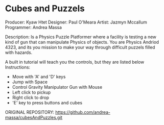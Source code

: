 # Cubes and Puzzels
  Producer: Kyaw Htet
  Designer: Paul O'Meara
  Artist: Jazmyn Mccallum
  Programmer: Andrea Massa
  
  Description:
  Is a Physics Puzzle Platformer where a facility is testing a new kind of gun that can manipulate Physics of objects.
  You are Physics Andriod 4323, and its you mission to make your way through difficult puzzels filled with hazards.
  
  A built in tutorial will teach you the controls, but they are listed below
  Instructions:
   - Move with 'A' and 'D' keys
   - Jump with Space
   - Control Gravity Manipulator Gun with Mouse
   - Left click to pickup
   - Right click to drop
   - 'E' key to press buttons and cubes

ORIGINAL REPOSITORY:
https://github.com/andrea-massa/cubesAndPuzzles.git
